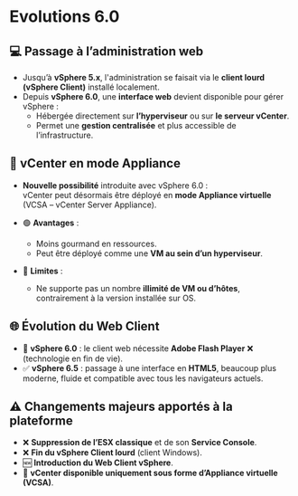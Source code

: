 # Evolutions 6.0

## **💻 Passage à l’administration web**

- Jusqu’à **vSphere 5.x**, l'administration se faisait via le **client lourd (vSphere Client)** installé localement.
- Depuis **vSphere 6.0**, une **interface web** devient disponible pour gérer vSphere :
  - Hébergée directement sur **l’hyperviseur** ou sur **le serveur vCenter**.
  - Permet une **gestion centralisée** et plus accessible de l’infrastructure.



## **🧱 vCenter en mode Appliance**

- **Nouvelle possibilité** introduite avec vSphere 6.0 :  
  vCenter peut désormais être déployé en **mode Appliance virtuelle** (VCSA – vCenter Server Appliance).

- 🟢 **Avantages** :
  - Moins gourmand en ressources.
  - Peut être déployé comme une **VM au sein d’un hyperviseur**.
- 🔴 **Limites** :
  - Ne supporte pas un nombre **illimité de VM ou d’hôtes**, contrairement à la version installée sur OS.



## **🌐 Évolution du Web Client**

- 🔁 **vSphere 6.0** : le client web nécessite **Adobe Flash Player** ❌ (technologie en fin de vie).
- ✅ **vSphere 6.5** : passage à une interface en **HTML5**, beaucoup plus moderne, fluide et compatible avec tous les navigateurs actuels.



## **⚠️ Changements majeurs apportés à la plateforme**

- ❌ **Suppression de l’ESX classique** et de son **Service Console**.
- ❌ **Fin du vSphere Client lourd** (client Windows).
- 🆕 **Introduction du Web Client vSphere**.
- 🧩 **vCenter disponible uniquement sous forme d’Appliance virtuelle (VCSA)**.

